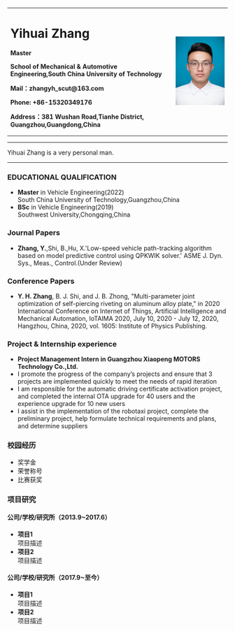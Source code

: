 <div>
<table border="0">
  <tr>
    <td width="75%">
      <h1>Yihuai Zhang</h1>
      <p><b>Master</b></p>
      <p><b>School of Mechanical & Automotive Engineering,South China University of Technology</b></p>
      <p><b>Mail：zhangyh_scut@163.com</b></p>
      <p><b>Phone: +86-15320349176</b></p>
      <p><b>Address：381 Wushan Road,Tianhe District, Guangzhou,Guangdong,China</b></p>
    </td>
    <td width="25%">
      <img src="/yhzhang.jpg" width="100%">
    </td>
  </tr>
</table>
</div>


---

Yihuai Zhang is a very personal man.

---


### EDUCATIONAL QUALIFICATION
- **Master** in Vehicle Engineering(2022)<br />South China University of Technology,Guangzhou,China
- **BSc** in Vehicle Engineering(2019)<br />Southwest University,Chongqing,China

### Journal Papers
- **Zhang, Y.**,Shi, B.,Hu, X.'Low-speed vehicle path-tracking algorithm based on model predictive control using QPKWIK solver.' ASME J. Dyn. Sys., Meas., Control.(Under Review)

### Conference Papers
- **Y. H. Zhang**, B. J. Shi, and J. B. Zhong, "Multi-parameter joint optimization of self-piercing riveting on aluminum alloy plate," in 2020 International Conference on Internet of Things, Artificial Intelligence and Mechanical Automation, IoTAIMA 2020, July 10, 2020 - July 12, 2020, Hangzhou, China, 2020, vol. 1605: Institute of Physics Publishing.

### Project & Internship experience
- **Project Management Intern in Guangzhou Xiaopeng MOTORS Technology Co.,Ltd.**
- I promote the progress of the company’s projects and ensure that 3 projects are implemented quickly to meet the needs of rapid iteration
- I am responsible for the automatic driving certificate activation project, and completed the internal OTA upgrade for 40 users and the experience upgrade for 10 new users
- I assist in the implementation of the robotaxi project, complete the preliminary project, help formulate technical requirements and plans, and determine suppliers

### 校园经历
- 奖学金
- 荣誉称号
- 比赛获奖

### 项目研究
#### 公司/学校/研究所（2013.9~2017.6）
- **项目1**  
项目描述
- **项目2**  
项目描述

#### 公司/学校/研究所（2017.9~至今）
- **项目1**  
项目描述
- **项目2**  
项目描述
